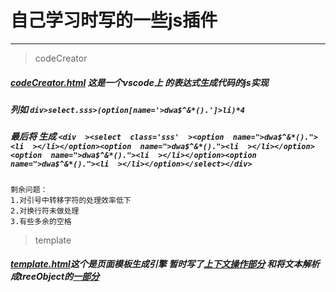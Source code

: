 # 自己学习时写的一些js插件
---------
> codeCreator
#####   [codeCreator.html](https://github.com/NantongZhoukai/-/blob/master/js/codeCreate.html) 这是一个vscode上 的表达式生成代码的js实现
##### 列如  `div>select.sss>(option[name='>dwa$^&*().']>li)*4`
##### 最后将 生成 `<div  ><select  class='sss'  ><option  name=">dwa$^&*()."><li  ></li></option><option  name=">dwa$^&*()."><li  ></li></option><option  name=">dwa$^&*()."><li  ></li></option><option  name=">dwa$^&*()."><li  ></li></option></select></div>`
```
剩余问题：
1.对引号中转移字符的处理效率低下
2.对换行符未做处理
3.有些多余的空格
```

> template
##### [template.html](https://github.com/NantongZhoukai/-/blob/master/js/template-test.html)这个是页面模板生成引擎 暂时写了[上下文操作部分](https://github.com/NantongZhoukai/-/blob/master/js/template-contextHandler%E6%A8%A1%E5%9D%97%E6%B5%8B%E8%AF%95.html) 和将文本解析成treeObject的[一部分](https://github.com/NantongZhoukai/-/blob/master/js/template-treeCreator%E6%A8%A1%E5%9D%97%E6%B5%8B%E8%AF%95.html)

